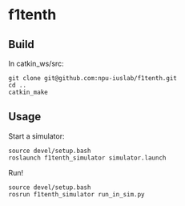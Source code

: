 # f1tenth

## Build
In catkin_ws/src:
```
git clone git@github.com:npu-iuslab/f1tenth.git
cd ..
catkin_make
```

## Usage
Start a simulator:
```
source devel/setup.bash
roslaunch f1tenth_simulator simulator.launch

```

Run!
```
source devel/setup.bash
rosrun f1tenth_simulator run_in_sim.py
```
